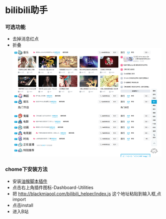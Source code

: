 # bilibili助手
### 可选功能
* 去掉消息红点
* 折叠
![Alt](example.png "示例图片")

### chome下安装方法
* 安装[油猴脚本插件](https://chrome.google.com/webstore/detail/dhdgffkkebhmkfjojejmpbldmpobfkfo)
* 点击右上角插件图标-Dashboard-Utilities 
* 把 http://blackmiaool.com/bilibili_helper/index.js 这个地址粘贴到输入框,点import
* 点击install
* 进入B站